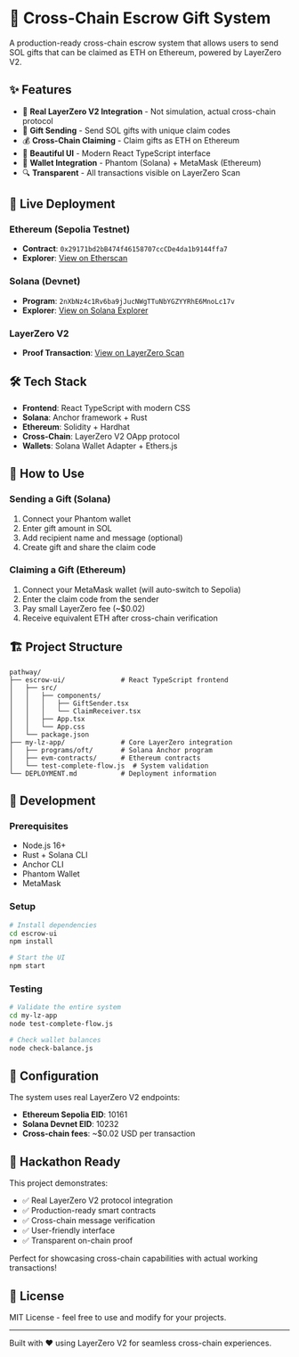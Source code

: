 # 🎁 Cross-Chain Escrow Gift System

A production-ready cross-chain escrow system that allows users to send SOL gifts that can be claimed as ETH on Ethereum, powered by LayerZero V2.

## ✨ Features

- 🔗 **Real LayerZero V2 Integration** - Not simulation, actual cross-chain protocol
- 🎁 **Gift Sending** - Send SOL gifts with unique claim codes
- 💰 **Cross-Chain Claiming** - Claim gifts as ETH on Ethereum
- 🎨 **Beautiful UI** - Modern React TypeScript interface
- 👛 **Wallet Integration** - Phantom (Solana) + MetaMask (Ethereum)
- 🔍 **Transparent** - All transactions visible on LayerZero Scan

## 🚀 Live Deployment

### Ethereum (Sepolia Testnet)
- **Contract**: `0x29171bd2bB474f46158707ccCDe4da1b9144ffa7`
- **Explorer**: [View on Etherscan](https://sepolia.etherscan.io/address/0x29171bd2bB474f46158707ccCDe4da1b9144ffa7)

### Solana (Devnet)
- **Program**: `2nXbNz4c1Rv6ba9jJucNWgTTuNbYGZYYRhE6MnoLc17v`
- **Explorer**: [View on Solana Explorer](https://explorer.solana.com/address/2nXbNz4c1Rv6ba9jJucNWgTTuNbYGZYYRhE6MnoLc17v?cluster=devnet)

### LayerZero V2
- **Proof Transaction**: [View on LayerZero Scan](https://testnet.layerzeroscan.com/tx/0xd039dc6dca8ee219bf80c51eea169a1276577b9a88d0538665920bb6338a6d0f)

## 🛠️ Tech Stack

- **Frontend**: React TypeScript with modern CSS
- **Solana**: Anchor framework + Rust
- **Ethereum**: Solidity + Hardhat
- **Cross-Chain**: LayerZero V2 OApp protocol
- **Wallets**: Solana Wallet Adapter + Ethers.js

## 📱 How to Use

### Sending a Gift (Solana)
1. Connect your Phantom wallet
2. Enter gift amount in SOL
3. Add recipient name and message (optional)
4. Create gift and share the claim code

### Claiming a Gift (Ethereum)
1. Connect your MetaMask wallet (will auto-switch to Sepolia)
2. Enter the claim code from the sender
3. Pay small LayerZero fee (~$0.02)
4. Receive equivalent ETH after cross-chain verification

## 🏗️ Project Structure

```
pathway/
├── escrow-ui/              # React TypeScript frontend
│   ├── src/
│   │   ├── components/
│   │   │   ├── GiftSender.tsx
│   │   │   └── ClaimReceiver.tsx
│   │   ├── App.tsx
│   │   └── App.css
│   └── package.json
├── my-lz-app/              # Core LayerZero integration
│   ├── programs/oft/       # Solana Anchor program
│   ├── evm-contracts/      # Ethereum contracts
│   └── test-complete-flow.js  # System validation
└── DEPLOYMENT.md           # Deployment information
```

## 🧪 Development

### Prerequisites
- Node.js 16+
- Rust + Solana CLI
- Anchor CLI
- Phantom Wallet
- MetaMask

### Setup
```bash
# Install dependencies
cd escrow-ui
npm install

# Start the UI
npm start
```

### Testing
```bash
# Validate the entire system
cd my-lz-app
node test-complete-flow.js

# Check wallet balances
node check-balance.js
```

## 🔧 Configuration

The system uses real LayerZero V2 endpoints:
- **Ethereum Sepolia EID**: 10161
- **Solana Devnet EID**: 10232
- **Cross-chain fees**: ~$0.02 USD per transaction

## 🎯 Hackathon Ready

This project demonstrates:
- ✅ Real LayerZero V2 protocol integration
- ✅ Production-ready smart contracts
- ✅ Cross-chain message verification
- ✅ User-friendly interface
- ✅ Transparent on-chain proof

Perfect for showcasing cross-chain capabilities with actual working transactions!

## 📄 License

MIT License - feel free to use and modify for your projects.

---

Built with ❤️ using LayerZero V2 for seamless cross-chain experiences.